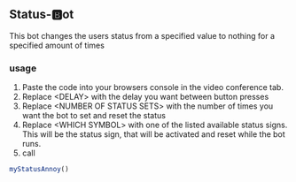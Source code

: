 ## Status-🅱️ot

This bot changes the users status from a specified value to nothing for a specified amount of times

### usage
1. Paste the code into your browsers console in the video conference tab.
2. Replace &lt;DELAY&gt; with the delay you want between button presses
3. Replace &lt;NUMBER OF STATUS SETS&gt; with the number of times you want the bot to set and reset the status
4. Replace &lt;WHICH SYMBOL&gt; with one of the listed available status signs.<br>This will be the status sign, that will be activated and reset while the bot runs.
6. call
```js
myStatusAnnoy()
```
